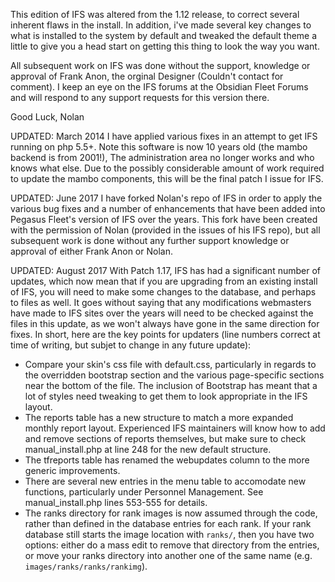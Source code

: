 This edition of IFS was altered from the 1.12 release, to correct several inherent flaws in the install. In addition, i've made several key changes to what is installed to the system by default and tweaked the default theme a little to give you a head start on getting this thing to look the way you want.

All subsequent work on IFS was done without the support, knowledge or approval of Frank Anon, the orginal Designer (Couldn't contact for comment). I keep an eye on the IFS forums at the Obsidian Fleet Forums and will respond to any support requests for this version there.

Good Luck,
Nolan

UPDATED: March 2014
I have applied various fixes in an attempt to get IFS running on php 5.5+. Note this software is now 10 years old (the mambo backend is from 2001!), The administration area no longer works and who knows what else. Due to the possibly considerable amount of work required to update the mambo components, this will be the final patch I issue for IFS.

UPDATED: June 2017
I have forked Nolan's repo of IFS in order to apply the various bug fixes and a number of enhancements that have been added into Pegasus Fleet's version of IFS over the years. This fork have been created with the permission of Nolan (provided in the issues of his IFS repo), but all subsequent work is done without any further support knowledge or approval of either Frank Anon or Nolan.

UPDATED: August 2017
With Patch 1.17, IFS has had a significant number of updates, which now mean that if you are upgrading from an existing install of IFS, you will need to make some changes to the database, and perhaps to files as well. It goes without saying that any modifications webmasters have made to IFS sites over the years will need to be checked against the files in this update, as we won't always have gone in the same direction for fixes. In short, here are the key points for updaters (line numbers correct at time of writing, but subjet to change in any future update):
- Compare your skin's css file with default.css, particularly in regards to the overridden bootstrap section and the various page-specific sections near the bottom of the file. The inclusion of Bootstrap has meant that a lot of styles need tweaking to get them to look appropriate in the IFS layout.
- The reports table has a new structure to match a more expanded monthly report layout. Experienced IFS maintainers will know how to add and remove sections of reports themselves, but make sure to check manual_install.php at line 248 for the new default structure.
- The tfreports table has renamed the webupdates column to the more generic improvements.
- There are several new entries in the menu table to accomodate new functions, particularly under Personnel Management. See manual_install.php lines 553-555 for details.
- The ranks directory for rank images is now assumed through the code, rather than defined in the database entries for each rank. If your rank database still starts the image location with ``ranks/``, then you have two options: either do a mass edit to remove that directory from the entries, or move your ranks directory into another one of the same name (e.g. ``images/ranks/ranks/rankimg``).
